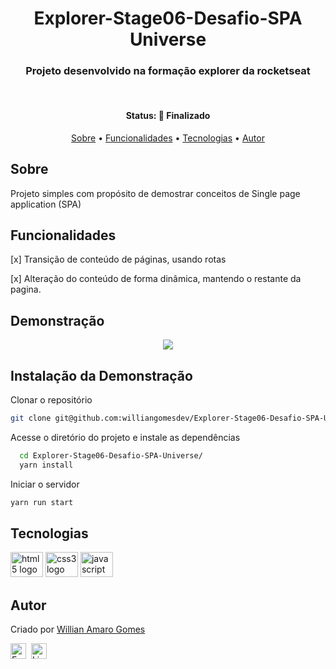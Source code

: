 <h1 align="center">
	Explorer-Stage06-Desafio-SPA Universe
</h1>

<h3 align="center">
	Projeto desenvolvido na  formação explorer da rocketseat
</h3>&nbsp;

<h4 align="center">
	Status: 🚀 Finalizado
</h4>

<p align="center">
	<a href="#sobre">Sobre</a> •
	<a href="#funcionalidades">Funcionalidades</a> •
	<a href="#tecnologias">Tecnologias</a> •
	<a href="#autor">Autor</a> 
</p>

## Sobre

Projeto simples com propósito de demostrar conceitos de Single page application (SPA)

## Funcionalidades

[x] Transição de conteúdo de páginas, usando rotas

[x] Alteração do conteúdo de forma dinâmica, mantendo o restante da pagina.

## Demonstração

<p align="center">
<img src="./assets/github/demonstration.gif">
</p>

## Instalação da Demonstração

Clonar o repositório

```bash
git clone git@github.com:williangomesdev/Explorer-Stage06-Desafio-SPA-Universe.git
```
Acesse o diretório do projeto e instale as dependências
```bash
  cd Explorer-Stage06-Desafio-SPA-Universe/
  yarn install
```
Iniciar o servidor 
```bash
yarn run start
```

## Tecnologias

<div align="left">
  <img src="https://cdn.jsdelivr.net/gh/devicons/devicon/icons/html5/html5-original.svg" height="40" width="52" alt="html5 logo"  />
  <img src="https://cdn.jsdelivr.net/gh/devicons/devicon/icons/css3/css3-original.svg" height="40" width="52" alt="css3 logo"  />
  <img src="https://cdn.jsdelivr.net/gh/devicons/devicon/icons/javascript/javascript-original.svg" height="40" width="52" alt="javascript logo"  />
</div>

###
## Autor

Criado por [Willian Amaro Gomes](https://github.com/williangomesdev)

<a href="mailto:willianamaroti@gmail.com" target="_blank"><img src="https://img.shields.io/badge/willianamaroti@gmail.com-D14836?style=flat&logo=gmail&logoColor=white" alt="Email Badge" height="25"></a>&nbsp;
<a href="https://www.linkedin.com/in/williangomesdev" target="_blank"><img src="https://img.shields.io/badge/williangomesdev-0077B5?style=flat&logo=linkedin&logoColor=white" alt="LinkedIn Badge" height="25"></a>&nbsp;
<br clear="left"/>
